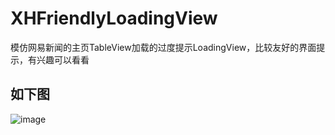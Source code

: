 XHFriendlyLoadingView
=====================

模仿网易新闻的主页TableView加载的过度提示LoadingView，比较友好的界面提示，有兴趣可以看看


## 如下图
![image](https://github.com/JackTeam/XHFriendlyLoadingView/raw/master/Screenshots/XHFriendlyLoadingView)
